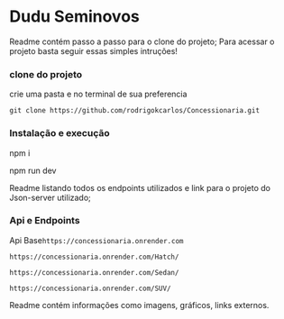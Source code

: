 # Dudu Seminovos

Readme contém passo a passo para o clone do projeto;
Para acessar o projeto basta seguir essas simples intruções!

### clone do projeto

 crie uma pasta e no terminal de sua preferencia 

 ``git clone https://github.com/rodrigokcarlos/Concessionaria.git``

### Instalação e execução
 
 npm i

 npm run dev

 Readme listando todos os endpoints utilizados e link para o projeto do Json-server
utilizado;
### Api e Endpoints

 Api Base```https://concessionaria.onrender.com```

 ``https://concessionaria.onrender.com/Hatch/``
 
 ``https://concessionaria.onrender.com/Sedan/``
  
 ``https://concessionaria.onrender.com/SUV/``

 Readme contém informações como imagens, gráficos, links externos.
